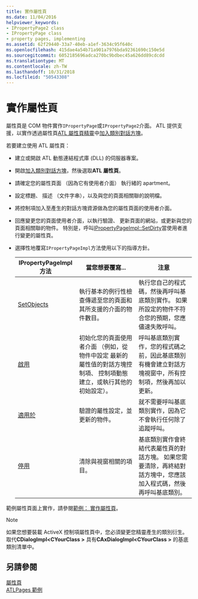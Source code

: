 ```yaml
---
title: 實作屬性頁
ms.date: 11/04/2016
helpviewer_keywords:
- IPropertyPage2 class
- IPropertyPage class
- property pages, implementing
ms.assetid: 62f29440-33a7-40eb-a1ef-3634c95f640c
ms.openlocfilehash: 415dae4a54b71a901a7976bda92361690c150e5d
ms.sourcegitcommit: 6052185696adca270bc9bdbec45a626dd89cdcdd
ms.translationtype: MT
ms.contentlocale: zh-TW
ms.lasthandoff: 10/31/2018
ms.locfileid: "50543308"
---
```

# <a name="implementing-property-pages"></a>實作屬性頁

屬性頁是 COM 物件實作`IPropertyPage`或`IPropertyPage2`介面。 ATL 提供支援，以實作透過屬性頁[ATL 屬性頁精靈](../atl/reference/atl-property-page-wizard.md)中[加入類別對話方塊](../ide/add-class-dialog-box.md)。

若要建立使用 ATL 屬性頁：

- 建立或開啟 ATL 動態連結程式庫 (DLL) 的伺服器專案。

- 開啟[加入類別對話方塊](../ide/add-class-dialog-box.md)，然後選取**ATL 屬性頁**。

- 請確定您的屬性頁面 （因為它有使用者介面） 執行緒的 apartment。

- 設定標題、 描述 （文件字串），以及與您的頁面相關聯的說明檔。

- 將控制項加入至產生的對話方塊資源做為您的屬性頁面的使用者介面。

- 回應變更您的頁面使用者介面，以執行驗證、 更新頁面的網站，或更新與您的頁面相關聯的物件。 特別是，呼叫[IPropertyPageImpl::SetDirty](../atl/reference/ipropertypageimpl-class.md#setdirty)當使用者進行變更的屬性頁。

- 選擇性地覆寫`IPropertyPageImpl`方法使用以下的指導方針。

   |IPropertyPageImpl 方法|當您想要覆寫...|注意|
   |------------------------------|----------------------------------|-----------|
   |[SetObjects](../atl/reference/ipropertypageimpl-class.md#setobjects)|執行基本的例行性檢查傳遞至您的頁面和其所支援的介面的物件數目。|執行您自己的程式碼，然後再呼叫基底類別實作。 如果所設定的物件不符合您的預期，您應儘速失敗呼叫。|
   |[啟用](../atl/reference/ipropertypageimpl-class.md#activate)|初始化您的頁面使用者介面 （例如，從物件中設定 最新的屬性值的對話方塊控制項、 控制項動態建立，或執行其他的初始設定）。|呼叫基底類別實作，您的程式碼之前，因此基底類別有機會建立對話方塊視窗中，所有控制項，然後再加以更新。|
   |[適用於](../atl/reference/ipropertypageimpl-class.md#apply)|驗證的屬性設定，並更新的物件。|就不需要呼叫基底類別實作，因為它不會執行任何除了追蹤呼叫。|
   |[停用](../atl/reference/ipropertypageimpl-class.md#deactivate)|清除與視窗相關的項目。|基底類別實作會終結代表屬性頁的對話方塊。 如果您需要清除，再終結對話方塊中，您應該加入程式碼，然後再呼叫基底類別。|

範例屬性頁面上實作，請參閱[範例： 實作屬性頁](../atl/example-implementing-a-property-page.md)。

> [!NOTE]
> 如果您想要裝載 ActiveX 控制項屬性頁中，您必須變更您精靈產生的類別衍生。 取代**CDialogImpl\<CYourClass >** 具有**CAxDialogImpl\<CYourClass >** 的基底類別清單中。

## <a name="see-also"></a>另請參閱

[屬性頁](../atl/atl-com-property-pages.md)<br/>
[ATLPages 範例](../visual-cpp-samples.md)
